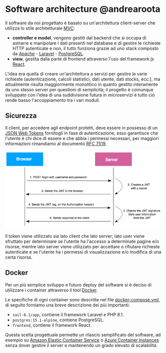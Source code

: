 # Software architecture @andrearoota

Il software da noi progettato è basato su un'architettura client-server che utilizza lo stile architetturale [MVC](https://en.wikipedia.org/wiki/Model%E2%80%93view%E2%80%93controller):
- **controller e model**, vengono gestiti dal backend che si occupa di astrarre e manipolare i dati presenti nel database e di gestire le richieste HTTP autenticate e non, il tutto funziona grazie ad uno stack composto da [Apache](https://httpd.apache.org/) - [Laravel](https://laravel.com/) - [PostgreSQL](https://www.postgresql.org/).
- **view**, gestita dalla parte di frontend attraverso l'uso del framework js [React](https://reactjs.org/).

L'idea era quella di creare un'architettura a servizi per gestire le varie richieste (autenticazione, calcoli statistici, dati utente, dati stocks, ecc.), ma attualmente risulta maggiormente monolitico in quanto gestito interamente da uno stesso server per questioni di semplicità; il progetto è comunque sviluppato con l'idea di una suddivisione futura in microservizi e tutto ciò rende basso l'accoppiamento tra i vari moduli.

## Sicurezza
Il client, per accedere agli endpoint protetti, deve essere in possesso di un [JSON Web Tokens](https://jwt.io/) fornitogli in fase di autenticazione, esso garantisce che l'utente è chi dice di essere e che abbia i permessi necessari, per maggiori informazioni rimandiamo al documento [RFC 7519](https://tools.ietf.org/html/rfc7519).

![img](./asset/JWT_diagram.png)

Il token viene utilizzato sia lato client che lato server; lato user viene sfruttato per determinare se l'utente ha l'accesso a determinate pagine e/o risorse, mentre lato server viene utilizzato per accettare o rifiutare richieste autenticate e se l'utente ha i permessi di visualizzazione e/o modifica di una certa risorsa.

## Docker
Per un più semplice sviluppo e futuro deploy del software si è deciso di utilizzare i container attraverso il tool [Docker](https://www.docker.com/).

Le specifiche di ogni container sono descritte nel file [docker-compose.yml](../../backend/docker-compose.yml), di seguito forniamo una breve descrizione dei più importanti:
- `sail-8.1/app`, contiene il framework Laravel e PHP 8.1.
- `postgres:15.1-alpine`, contiene PostgreSQL.
- `frontend`, contiene il framework React.

Questa scelta progettuale permette un rilascio semplificato del software, ad esempio su [Amazon Elastic Container Service](https://aws.amazon.com/it/ecs/) o [Azure Container Instances](https://azure.microsoft.com/it-it/products/container-instances) senza dover gestire il server e mantenendo un grado elevato di scalabilità.
